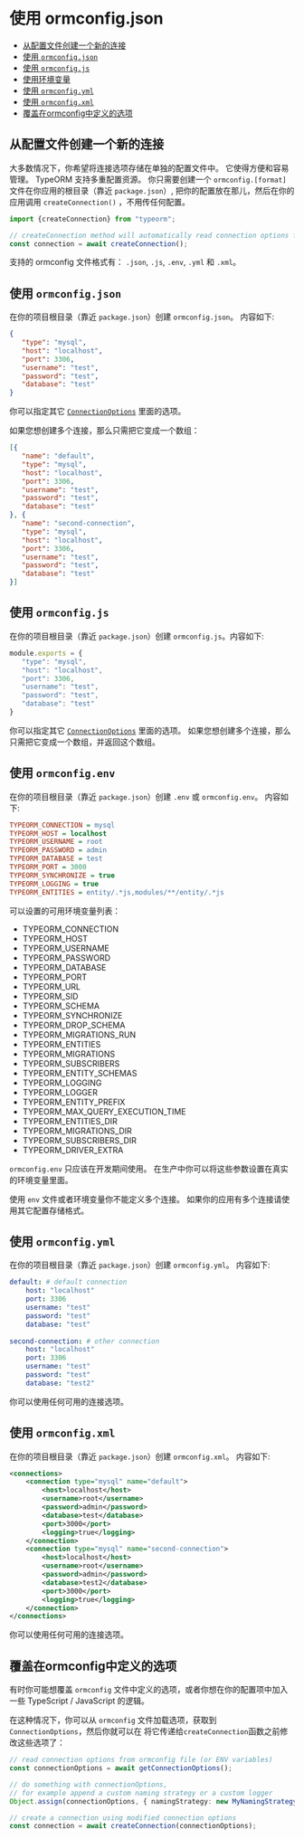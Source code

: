# 使用 ormconfig.json

* [从配置文件创建一个新的连接](#creating-a-new-connection-from-the-configuration-file)
* [使用 `ormconfig.json`](#loading-from-ormconfigjson)
* [使用 `ormconfig.js`](#loading-from-ormconfigjs)
* [使用环境变量](#loading-from-ormconfigenv-or-from-environment-variables)
* [使用 `ormconfig.yml`](#loading-from-ormconfigyml)
* [使用 `ormconfig.xml`](#loading-from-ormconfigxml)
* [覆盖在ormconfig中定义的选项](#overriding-options-defined-in-ormconfig)

## 从配置文件创建一个新的连接

大多数情况下，你希望将连接选项存储在单独的配置文件中。
它使得方便和容易管理。
TypeORM 支持多重配置资源。
你只需要创建一个 `ormconfig.[format]` 文件在你应用的根目录（靠近 `package.json`）,
把你的配置放在那儿，然后在你的应用调用 `createConnection()` ，不用传任何配置。

```typescript
import {createConnection} from "typeorm";

// createConnection method will automatically read connection options from your ormconfig file
const connection = await createConnection();
```

支持的 ormconfig 文件格式有： `.json`, `.js`, `.env`, `.yml` 和 `.xml`。
 
## 使用 `ormconfig.json`

在你的项目根目录（靠近 `package.json`）创建 `ormconfig.json`。 内容如下:

```json
{
   "type": "mysql",
   "host": "localhost",
   "port": 3306,
   "username": "test",
   "password": "test",
   "database": "test"
}
```

你可以指定其它 [`ConnectionOptions`](./connection-options.md) 里面的选项。

如果您想创建多个连接，那么只需把它变成一个数组：

```json
[{
   "name": "default",
   "type": "mysql",
   "host": "localhost",
   "port": 3306,
   "username": "test",
   "password": "test",
   "database": "test"
}, {
   "name": "second-connection",
   "type": "mysql",
   "host": "localhost",
   "port": 3306,
   "username": "test",
   "password": "test",
   "database": "test"
}]
```

## 使用 `ormconfig.js`

在你的项目根目录（靠近 `package.json`）创建 `ormconfig.js`。内容如下:

```javascript
module.exports = {
   "type": "mysql",
   "host": "localhost",
   "port": 3306,
   "username": "test",
   "password": "test",
   "database": "test"
}
```

你可以指定其它 [`ConnectionOptions`](./connection-options.md) 里面的选项。
如果您想创建多个连接，那么只需把它变成一个数组，并返回这个数组。

## 使用 `ormconfig.env`

在你的项目根目录（靠近 `package.json`）创建 `.env` 或 `ormconfig.env`。 内容如下:

```ini
TYPEORM_CONNECTION = mysql
TYPEORM_HOST = localhost
TYPEORM_USERNAME = root
TYPEORM_PASSWORD = admin
TYPEORM_DATABASE = test
TYPEORM_PORT = 3000
TYPEORM_SYNCHRONIZE = true
TYPEORM_LOGGING = true
TYPEORM_ENTITIES = entity/.*js,modules/**/entity/.*js
```

可以设置的可用环境变量列表：

* TYPEORM_CONNECTION
* TYPEORM_HOST
* TYPEORM_USERNAME
* TYPEORM_PASSWORD
* TYPEORM_DATABASE
* TYPEORM_PORT
* TYPEORM_URL
* TYPEORM_SID
* TYPEORM_SCHEMA
* TYPEORM_SYNCHRONIZE
* TYPEORM_DROP_SCHEMA
* TYPEORM_MIGRATIONS_RUN
* TYPEORM_ENTITIES
* TYPEORM_MIGRATIONS
* TYPEORM_SUBSCRIBERS
* TYPEORM_ENTITY_SCHEMAS
* TYPEORM_LOGGING
* TYPEORM_LOGGER
* TYPEORM_ENTITY_PREFIX
* TYPEORM_MAX_QUERY_EXECUTION_TIME
* TYPEORM_ENTITIES_DIR
* TYPEORM_MIGRATIONS_DIR
* TYPEORM_SUBSCRIBERS_DIR
* TYPEORM_DRIVER_EXTRA

`ormconfig.env` 只应该在开发期间使用。
在生产中你可以将这些参数设置在真实的环境变量里面。

使用 `env` 文件或者环境变量你不能定义多个连接。
如果你的应用有多个连接请使用其它配置存储格式。

## 使用 `ormconfig.yml`

在你的项目根目录（靠近 `package.json`）创建 `ormconfig.yml`。 内容如下:

```yaml
default: # default connection
    host: "localhost"
    port: 3306
    username: "test"
    password: "test"
    database: "test"
    
second-connection: # other connection
    host: "localhost"
    port: 3306
    username: "test"
    password: "test"
    database: "test2"
```

你可以使用任何可用的连接选项。

## 使用 `ormconfig.xml`

在你的项目根目录（靠近 `package.json`）创建 `ormconfig.xml`。 内容如下:

```xml
<connections>
    <connection type="mysql" name="default">
        <host>localhost</host>
        <username>root</username>
        <password>admin</password>
        <database>test</database>
        <port>3000</port>
        <logging>true</logging>
    </connection>
    <connection type="mysql" name="second-connection">
        <host>localhost</host>
        <username>root</username>
        <password>admin</password>
        <database>test2</database>
        <port>3000</port>
        <logging>true</logging>
    </connection>
</connections>
```

你可以使用任何可用的连接选项。

## 覆盖在ormconfig中定义的选项

有时你可能想覆盖 `ormconfig` 文件中定义的选项，或者你想在你的配置项中加入一些 TypeScript / JavaScript 的逻辑。

在这种情况下，你可以从 `ormconfig` 文件加载选项，获取到 `ConnectionOptions`，然后你就可以在 将它传递给`createConnection`函数之前修改这些选项了：

```typescript
// read connection options from ormconfig file (or ENV variables)
const connectionOptions = await getConnectionOptions();

// do something with connectionOptions,
// for example append a custom naming strategy or a custom logger
Object.assign(connectionOptions, { namingStrategy: new MyNamingStrategy() });

// create a connection using modified connection options
const connection = await createConnection(connectionOptions);
```